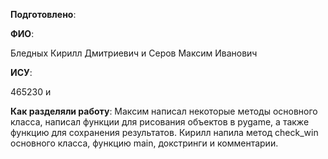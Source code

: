 __Подготовлено__:

**ФИО**: 

Бледных Кирилл Дмитриевич и
Серов Максим Иванович

**ИСУ**:

465230 и 

__Как разделяли работу__:
Максим написал некоторые методы основного класса, написал функции для рисования объектов в pygame, а также функцию для сохранения результатов.
Кирилл напила метод check_win основного класса, функцию main, докстринги и комментарии.
